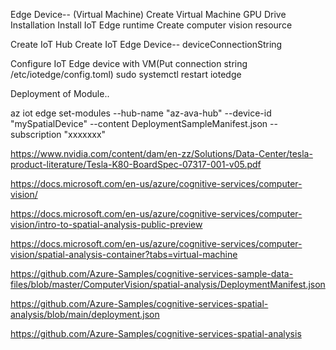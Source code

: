 Edge Device-- (Virtual Machine)
    Create Virtual Machine GPU
    Drive Installation
    Install IoT Edge runtime
Create computer vision resource


Create IoT Hub
Create IoT Edge Device-- deviceConnectionString

Configure IoT Edge device with VM(Put connection string /etc/iotedge/config.toml)
sudo systemctl restart iotedge

Deployment of Module..


az iot edge set-modules --hub-name "az-ava-hub" --device-id "mySpatialDevice" --content DeploymentSampleManifest.json --subscription "xxxxxxx"


https://www.nvidia.com/content/dam/en-zz/Solutions/Data-Center/tesla-product-literature/Tesla-K80-BoardSpec-07317-001-v05.pdf

https://docs.microsoft.com/en-us/azure/cognitive-services/computer-vision/

https://docs.microsoft.com/en-us/azure/cognitive-services/computer-vision/intro-to-spatial-analysis-public-preview

https://docs.microsoft.com/en-us/azure/cognitive-services/computer-vision/spatial-analysis-container?tabs=virtual-machine

https://github.com/Azure-Samples/cognitive-services-sample-data-files/blob/master/ComputerVision/spatial-analysis/DeploymentManifest.json

https://github.com/Azure-Samples/cognitive-services-spatial-analysis/blob/main/deployment.json

https://github.com/Azure-Samples/cognitive-services-spatial-analysis
